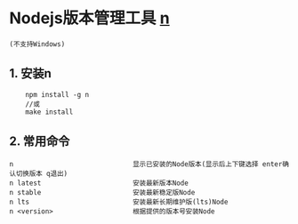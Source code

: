# Nodejs版本管理工具 [n](https://www.npmjs.com/package/n)
	(不支持Windows)

## 1. 安装n
```
	npm install -g n
	//或
	make install
```

## 2. 常用命令
	n                              显示已安装的Node版本(显示后上下键选择 enter确认切换版本 q退出)
	n latest                       安装最新版本Node
	n stable                       安装最新稳定版Node
	n lts                          安装最新长期维护版(lts)Node
	n <version>                    根据提供的版本号安装Node
